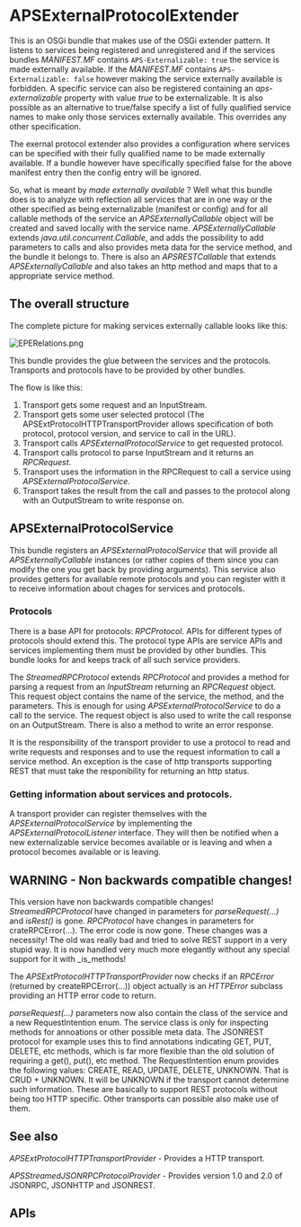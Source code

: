 # APSExternalProtocolExtender

This is an OSGi bundle that makes use of the OSGi extender pattern. It listens to services being registered and unregistered and if the services bundles _MANIFEST.MF_ contains `APS-Externalizable: true` the service is made externally available. If the _MANIFEST.MF_ contains `APS-Externalizable: false` however making the service externally available is forbidden. A specific service can also be registered containing an _aps-externalizable_ property with value _true_ to be externalizable. It is also possible as an alternative to true/false specify a list of fully qualified service names to make only those services externally available. This overrides any other specification.

The exernal protocol extender also provides a configuration where services can be specified with their fully qualified name to be made externally available. If a bundle however have specifically specified false for the above manifest entry then the config entry will be ignored. 

So, what is meant by _made externally available_ ? Well what this bundle does is to analyze with reflection all services that are in one way or the other specified as being externalizable (manifest or config) and for all callable methods of the service an _APSExternallyCallable_ object will be created and saved locally with the service name.  _APSExternallyCallable_ extends _java.util.concurrent.Callable_, and adds the possibility to add parameters to calls and also provides meta data for the service method, and the bundle it belongs to. There is also an _APSRESTCallable_ that extends _APSExternallyCallable_ and also takes an http method and maps that to a appropriate service method.

## The overall structure

The complete picture for making services externally callable looks like this:

![EPERelations.png](http://download.natusoft.se/Images/APS/APS-Network/APSExternalProtocolExtender/docs/images/EPERelations.png)

This bundle provides the glue between the services and the protocols. Transports and protocols have to be provided by other bundles. 

The flow is like this:

1. Transport gets some request and an InputStream. 
2. Transport gets some user selected protocol (The APSExtProtocolHTTPTransportProvider allows specification of both protocol, protocol version, and service to call in the URL).
3. Transport calls _APSExternalProtocolService_ to get requested protocol. 
4. Transport calls protocol to parse InputStream and it returns an _RPCRequest_.
5. Transport uses the information in the RPCRequest to call a service using _APSExternalProtocolService_.
6. Transport takes the result from the call and passes to the protocol along with an OutputStream to write response on.

## APSExternalProtocolService

This bundle registers an _APSExternalProtocolService_ that will provide all _APSExternallyCallable_ instances (or rather copies of them since you can modify the one you get back by providing arguments). This service also provides getters for available remote protocols and you can register with it to receive information about chages for services and protocols.

### Protocols

There is a base API for protocols: _RPCProtocol_. APIs for different types of protocols should extend this. The protocol type APIs are service APIs and services implementing them must be provided by other bundles. This bundle looks for and keeps track of all such service providers.

The _StreamedRPCProtocol_ extends _RPCProtocol_ and provides a method for parsing a request from an _InputStream_ returning an _RPCRequest_ object.  This request object contains the name of the service, the method, and the parameters. This is enough for using _APSExternalProtocolService_ to do a call to the service. The request object is also used to write the call response on an OutputStream. There is also a method to write an error response. 

It is the responsibility of the transport provider to use a protocol to read and write requests and responses and to use the request information to call a service method. An exception is the case of http transports supporting REST that must take the responibility for returning an http status.

### Getting information about services and protocols.

A transport provider can register themselves with the _APSExternalProtocolService_ by implementing the _APSExternalProtocolListener_ interface. They will then be notified when a new externalizable service becomes available or is leaving and when a protocol becomes available or is leaving. 

## WARNING - Non backwards compatible changes!

This version have non backwards compatible changes! _StreamedRPCProtocol_ have changed in parameters for _parseRequest(...)_ and _isRest()_ is gone. _RPCProtocol_ have changes in parameters for crateRPCError(...). The error code is now gone. These changes was a necessity! The old was really bad and tried to solve REST support in a very stupid way. It is now handled very much more elegantly without any special support for it with _is_methods! 

The _APSExtProtocolHTTPTransportProvider_ now checks if an _RPCError_ (returned by createRPCError(...)) object actually is an _HTTPError_ subclass providing an HTTP error code to return. 

_parseRequest(...)_ parameters now also contain the class of the service and a new RequestIntention enum. The service class is only for inspecting methods for annoations or other possible meta data. The JSONREST protocol for example uses this to find annotations indicating GET, PUT, DELETE, etc methods, which is far more flexible than the old solution of requiring a get(), put(), etc method. The RequestIntention enum provides the following values: CREATE, READ, UPDATE, DELETE, UNKNOWN. That is CRUD + UNKNOWN. It will be UNKNOWN if the transport cannot determine such information. These are basically to support REST protocols without being too HTTP specific. Other transports can possible also make use of them.

## See also

_APSExtProtocolHTTPTransportProvider_ - Provides a HTTP transport.

 _APSStreamedJSONRPCProtocolProvider_ - Provides version 1.0 and 2.0 of JSONRPC, JSONHTTP and JSONREST.

## APIs
